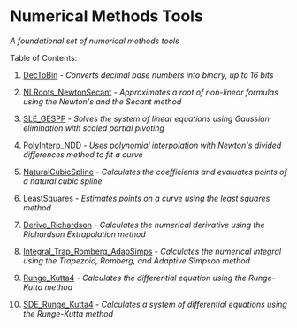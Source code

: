 # Numerical Methods Tools
*A foundational set of numerical methods tools*

Table of Contents:
1. [DecToBin](../blob/master/Tools/DecToBin.cpp) - *Converts decimal base numbers into binary, up to 16 bits*

2. [NLRoots_NewtonSecant](../blob/master/Tools/NLRoots_NewtonSecant.cpp) - *Approximates a root of non-linear formulas using the Newton's and the Secant method*

3. [SLE_GESPP](../blob/master/Tools/SLE_GESPP.cpp) - *Solves the system of linear equations using Gaussian elimination with scaled partial pivoting*

4. [PolyInterp_NDD](../blob/master/Tools/PolyInterp_NDD.cpp) - *Uses polynomial interpolation with Newton's divided differences method to fit a curve*

5. [NaturalCubicSpline](../blob/master/Tools/NaturalCubicSpline.cpp) - *Calculates the coefficients and evaluates points of a natural cubic spline*

6. [LeastSquares](../blob/master/Tools/LeastSquares.cpp) - *Estimates points on a curve using the least squares method*

7. [Derive_Richardson](../blob/master/Tools/Derive_Richardson.cpp) - *Calculates the numerical derivative using the Richardson Extrapolation method*

8. [Integral_Trap_Romberg_AdapSimps](../blob/master/Tools/Integral_Trap_Romberg_AdapSimps.cpp) - *Calculates the numerical integral using the Trapezoid, Romberg, and Adaptive Simpson method*

9. [Runge_Kutta4](../blob/master/Tools/Runge_Kutta4.cpp) - *Calculates the differential equation using the Runge-Kutta method*

10. [SDE_Runge_Kutta4](../blob/master/Tools/SDE_Runge_Kutta4.cpp) - *Calculates a system of differential equations using the Runge-Kutta method*

